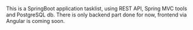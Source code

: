 This is a SpringBoot application tasklist, using REST API, Spring MVC tools and PostgreSQL db. There is only backend part done for now, frontend via Angular is coming soon.
